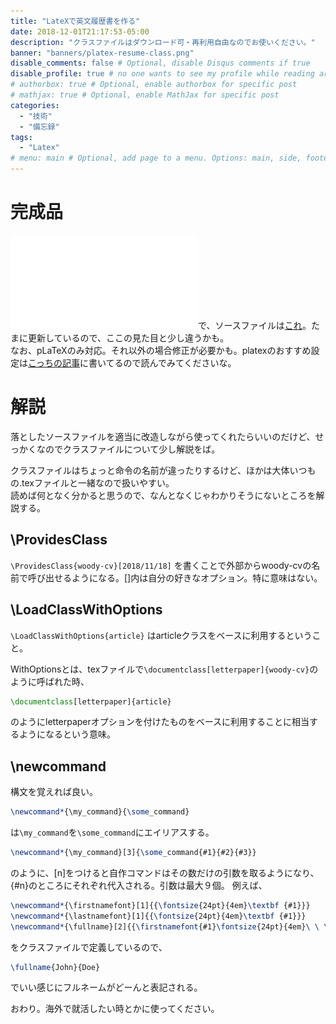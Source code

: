 ```yaml
---
title: "LateXで英文履歴書を作る"
date: 2018-12-01T21:17:53-05:00
description: "クラスファイルはダウンロード可・再利用自由なのでお使いください。"
banner: "banners/platex-resume-class.png"
disable_comments: false # Optional, disable Disqus comments if true
disable_profile: true # no one wants to see my profile while reading articles
# authorbox: true # Optional, enable authorbox for specific post
# mathjax: true # Optional, enable MathJax for specific post
categories:
  - "技術"
  - "備忘録"
tags:
  - "Latex"
# menu: main # Optional, add page to a menu. Options: main, side, footer
---
```


# 完成品
![resume file](resume.pdf)で、ソースファイルは[これ](https://github.com/woodyZootopia/resume)。たまに更新しているので、ここの見た目と少し違うかも。\
なお、pLaTeXのみ対応。それ以外の場合修正が必要かも。platexのおすすめ設定は[こっちの記事](2018/12/コマンドラインのlatexでpdfファイルだけを手に入れる快適設定/)に書いてるので読んでみてくださいな。

# 解説
落としたソースファイルを適当に改造しながら使ってくれたらいいのだけど、せっかくなのでクラスファイルについて少し解説をば。

クラスファイルはちょっと命令の名前が違ったりするけど、ほかは大体いつもの.texファイルと一緒なので扱いやすい。\
読めば何となく分かると思うので、なんとなくじゃわかりそうにないところを解説する。

## \ProvidesClass

`\ProvidesClass{woody-cv}[2018/11/18]` を書くことで外部からwoody-cvの名前で呼び出せるようになる。[]内は自分の好きなオプション。特に意味はない。

## \LoadClassWithOptions

` \LoadClassWithOptions{article} ` はarticleクラスをベースに利用するということ。

WithOptionsとは、texファイルで`\documentclass[letterpaper]{woody-cv}`のように呼ばれた時、

```latex
\documentclass[letterpaper]{article}
```

のようにletterpaperオプションを付けたものをベースに利用することに相当するようになるという意味。

## \newcommand

構文を覚えれば良い。
```latex
\newcommand*{\my_command}{\some_command}
```
は`\my_command`を`\some_command`にエイリアスする。

```latex
\newcommand*{\my_command}[3]{\some_command{#1}{#2}{#3}}
```
のように、[n]をつけると自作コマンドはその数だけの引数を取るようになり、{#n}のところにそれぞれ代入される。引数は最大９個。
例えば、
```latex
\newcommand*{\firstnamefont}[1]{{\fontsize{24pt}{4em}\textbf {#1}}}
\newcommand*{\lastnamefont}[1]{{\fontsize{24pt}{4em}\textbf {#1}}}
\newcommand*{\fullname}[2]{{\firstnamefont{#1}\fontsize{24pt}{4em}\ \ \lastnamefont{#2}}}
```
をクラスファイルで定義しているので、
```latex
\fullname{John}{Doe}
```
でいい感じにフルネームがどーんと表記される。

おわり。海外で就活したい時とかに使ってください。
